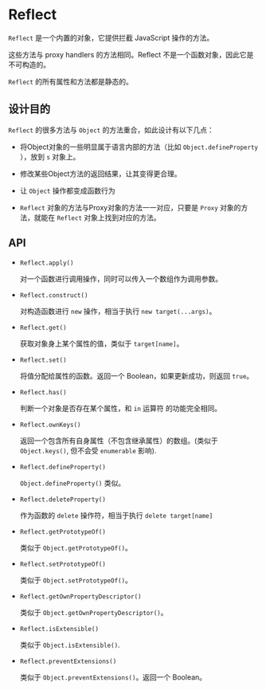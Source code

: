 # Reflect

`Reflect` 是一个内置的对象，它提供拦截 JavaScript 操作的方法。

这些方法与 proxy handlers 的方法相同。Reflect 不是一个函数对象，因此它是不可构造的。

`Reflect` 的所有属性和方法都是静态的。

## 设计目的

`Reflect` 的很多方法与 `Object` 的方法重合，如此设计有以下几点：

* 将Object对象的一些明显属于语言内部的方法（比如 `Object.defineProperty` ），放到 `s` 对象上。

* 修改某些Object方法的返回结果，让其变得更合理。

* 让 `Object` 操作都变成函数行为

* `Reflect` 对象的方法与Proxy对象的方法一一对应，只要是 `Proxy` 对象的方法，就能在 `Reflect` 对象上找到对应的方法。

## API

* `Reflect.apply()`

  对一个函数进行调用操作，同时可以传入一个数组作为调用参数。

* `Reflect.construct()`

  对构造函数进行 `new` 操作，相当于执行 `new target(...args)`。

* `Reflect.get()`

  获取对象身上某个属性的值，类似于 `target[name]`。

* `Reflect.set()`

  将值分配给属性的函数。返回一个 Boolean，如果更新成功，则返回 `true`。

* `Reflect.has()`

  判断一个对象是否存在某个属性，和 `in` 运算符 的功能完全相同。

* `Reflect.ownKeys()`

  返回一个包含所有自身属性（不包含继承属性）的数组。(类似于 `Object.keys()`, 但不会受 `enumerable` 影响).

* `Reflect.defineProperty()`

  `Object.defineProperty()` 类似。

* `Reflect.deleteProperty()`

  作为函数的 `delete` 操作符，相当于执行 `delete target[name]`

* `Reflect.getPrototypeOf()`

  类似于 `Object.getPrototypeOf()`。

* `Reflect.setPrototypeOf()`

  类似于 `Object.setPrototypeOf()`。

* `Reflect.getOwnPropertyDescriptor()`

  类似于 `Object.getOwnPropertyDescriptor()`。

* `Reflect.isExtensible()`

  类似于 `Object.isExtensible()`.

* `Reflect.preventExtensions()`

  类似于 `Object.preventExtensions()`。返回一个 Boolean。
